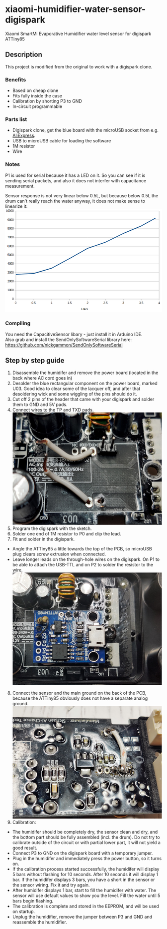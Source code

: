# xiaomi-humidifier-water-sensor-digispark
Xiaomi SmartMi Evaporative Humidifier water level sensor for digispark ATTiny85

## Description
This project is modified from the original to work with a digispark clone.

### Benefits
- Based on cheap clone
- Fits fully inside the case
- Calibration by shorting P3 to GND
- In-circuit programmable

### Parts list
- Digispark clone, get the blue board with the microUSB socket from e.g. <a href="https://www.aliexpress.com/wholesale?SearchText=attiny85+blue">AliExpress</a>.
- USB to microUSB cable for loading the software
- 1M resistor
- Wire

### Notes
P1 is used for serial because it has a LED on it. So you can see if it is sending serial packets, and also it does not interfer with capacitance measurement.

Sensor response is not very linear below 0.5L, but because below 0.5L the drum can't really reach the water anyway, it does not make sense to linearize it:  
![Sensor linearization](pics/sensor-lin.png)

### Compiling
You need the CapacitiveSensor libary - just install it in Arduino IDE.  
Also grab and install the SendOnlySoftwareSerial library here: https://github.com/nickgammon/SendOnlySoftwareSerial

## Step by step guide
1. Disassemble the humidifer and remove the power board (located in the back where AC cord goes in)
2. Desolder the blue rectangular component on the power board, marked U03. Good idea to clear some of the lacquer off, and after that desoldering wick and some wiggling of the pins should do it.
3. Cut off 2 pins of the header that came with your digispark and solder them to GND and 5V pads.
4. Connect wires to the TP and TXD pads.  
![PCB front](pics/pcb-front.jpg)
5. Program the digispark with the sketch.
6. Solder one end of 1M resistor to P0 and clip the lead.
7. Fit and solder in the digispark.
- Angle the ATTiny85 a little towards the top of the PCB, so microUSB plug clears screw extrusion when connected.
- Leave longer leads on the through-hole wires on the digispark. On P1 to be able to attach the USB-TTL and on P2 to solder the resistor to the wire.  
![PCB finished](pics/pcb-finished.jpg)
8. Connect the sensor and the main ground on the back of the PCB, because the ATTiny85 obviously does not have a separate analog ground.  
![PCB rear](pics/pcb-rear.jpg)
9. Calibration:
- The humidifer should be completely dry, the sensor clean and dry, and the bottom part should be fully assembled (incl. the drum). Do not try to calibrate outside of the circuit or with partial lower part, it will not yield a good result.
- Connect P3 to GND on the digispark board with a temporary jumper.
- Plug in the humidifer and immediately press the power button, so it turns on.
- If the calibration process started successfully, the humidifer will display 5 bars without flashing for 10 seconds. After 10 seconds it will display 1 bar. If the humidifer displays 3 bars, you have a short in the sensor or the sensor wiring. Fix it and try again.
- After humidifer displays 1 bar, start to fill the humidifer with water. The sensor will use default values to show you the level. Fill the water until 5 bars begin flashing.
- The calibration is complete and stored in the EEPROM, and will be used on startup.
- Unplug the humidifier, remove the jumper between P3 and GND and reassemble the humidifier.
